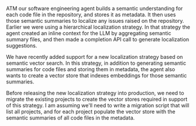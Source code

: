 ATM our software engineering agent builds a semantic understanding for each code file in the repository, and stores it as metadata. It then uses those semantic summaries to localize any issues raised on the repository.
Earlier we were using a hierarchical localization strategy. In that strategy the agent created an inline context for the LLM by aggregating semantic summary files, and then made a completion API call to generate localization suggestions.

We have recently added support for a new localization strategy based on semantic vector search. In this strategy, in addition to generating semantic summaries for code files and storing them in metadata, the agent also wants to create a vector store that indexes embeddings for those semantic summaries.

Before releasing the new localization strategy into production, we need to migrate the existing projects to create the vector stores required in support of this strategy. I am assuming we'll need to write a migration script that will list all projects, and for each project populate the vector store with the semantic summaries of all code files in the metadata.
